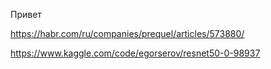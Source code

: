 Привет

https://habr.com/ru/companies/prequel/articles/573880/

https://www.kaggle.com/code/egorserov/resnet50-0-98937
